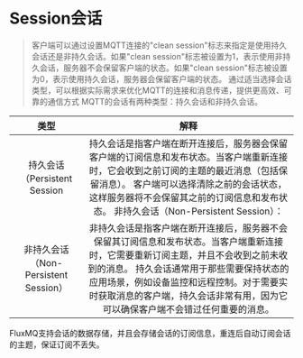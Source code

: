 # Session会话
>客户端可以通过设置MQTT连接的"clean session"标志来指定是使用持久会话还是非持久会话。如果"clean session"标志被设置为1，表示使用非持久会话，服务器不会保留客户端的状态。如果"clean session"标志被设置为0，表示使用持久会话，服务器会保留客户端的状态。
通过适当选择会话类型，可以根据实际需求来优化MQTT的连接和消息传递，提供更高效、可靠的通信方式
MQTT的会话有两种类型：持久会话和非持久会话。

|                          类型                           |                                                                                                                                      解释                                                                                                                                      |
|:-----------------------------------------------------:|:----------------------------------------------------------------------------------------------------------------------------------------------------------------------------------------------------------------------------------------------------------------------------:|
|                持久会话（Persistent Session                |                                                               持久会话是指客户端在断开连接后，服务器会保留客户端的订阅信息和发布状态。当客户端重新连接时，它会收到之前订阅的主题的最近消息（包括保留消息）。 客户端可以选择清除之前的会话状态，这样服务器将不会保留其之前的订阅信息和发布状态。 非持久会话（Non-Persistent Session）：                                                               |
|             非持久会话（Non-Persistent Session）             |                                                           非持久会话是指客户端在断开连接后，服务器不会保留其订阅信息和发布状态。当客户端重新连接时，它需要重新订阅主题，并且不会收到之前未收到的消息。 持久会话通常用于那些需要保持状态的应用场景，例如设备监控和远程控制。对于需要实时获取消息的客户端，持久会话非常有用，因为它可以确保客户端不会错过任何重要的消息。                                                            |

FluxMQ支持会话的数据存储，并且会存储会话的订阅信息，重连后自动订阅会话的主题，保证订阅不丢失。
